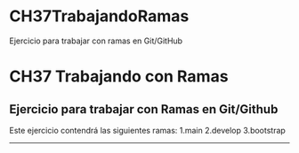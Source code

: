 # CH37TrabajandoRamas
Ejercicio para trabajar con ramas en Git/GitHub
# CH37 Trabajando con Ramas
## Ejercicio para trabajar con Ramas en Git/Github

Este ejercicio contendrá las siguientes ramas:
1.main
2.develop
3.bootstrap

---
